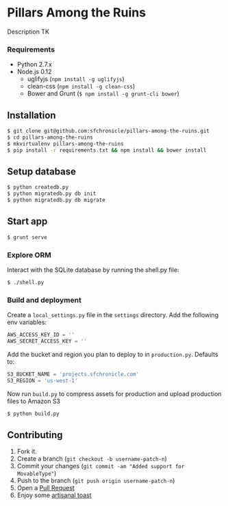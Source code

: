 # Pillars Among the Ruins
Description TK

### Requirements
- Python 2.7.x
- Node.js 0.12
  - uglifyjs (`npm install -g uglifyjs`)
  - clean-css (`npm install -g clean-css`)
  - Bower and Grunt (`$ npm install -g grunt-cli bower`)

## Installation
```bash
$ git clone git@github.com:sfchronicle/pillars-among-the-ruins.git
$ cd pillars-among-the-ruins
$ mkvirtualenv pillars-among-the-ruins
$ pip install -r requirements.txt && npm install && bower install
```

## Setup database
```bash
$ python createdb.py
$ python migratedb.py db init
$ python migratedb.py db migrate
```

## Start app
```bash
$ grunt serve
```

### Explore ORM
Interact with the SQLite database by running the shell.py file: 
```bash
$ ./shell.py
```

### Build and deployment
Create a `local_settings.py` file in the `settings` directory. Add the following env variables:
```python
AWS_ACCESS_KEY_ID = ''
AWS_SECRET_ACCESS_KEY = ''
```

Add the bucket and region you plan to deploy to in `production.py`. Defaults to:
```python
S3_BUCKET_NAME = 'projects.sfchronicle.com'
S3_REGION = 'us-west-1'
```

Now run `build.py` to compress assets for production and upload production files to Amazon S3
```bash
$ python build.py
```

## Contributing
1. Fork it.
2. Create a branch (`git checkout -b username-patch-n`)
3. Commit your changes (`git commit -am "Added support for MovableType"`)
4. Push to the branch (`git push origin username-patch-n`)
5. Open a [Pull Request](https://help.github.com/articles/creating-a-pull-request/)
6. Enjoy some [artisanal toast](https://www.eater.com/2014/5/30/6215971/artisanal-toast-is-taking-the-nation-by-storm)
